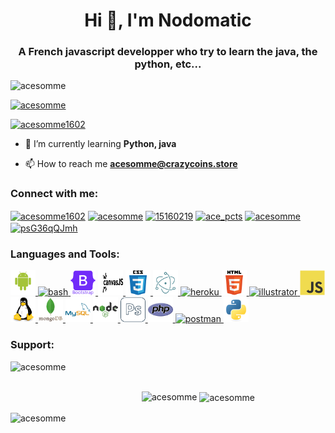 <h1 align="center">Hi 👋, I'm Nodomatic</h1>
<h3 align="center">A French javascript developper who try to learn the java, the python, etc...</h3>

<p align="left"> <img src="https://komarev.com/ghpvc/?username=acesomme&label=Profile%20views&color=0e75b6&style=flat" alt="acesomme" /> </p>

<p align="left"> <a href="https://github.com/ryo-ma/github-profile-trophy"><img src="https://github-profile-trophy.vercel.app/?username=acesomme" alt="acesomme" /></a> </p>

<p align="left"> <a href="https://twitter.com/acesomme1602" target="blank"><img src="https://img.shields.io/twitter/follow/acesomme1602?logo=twitter&style=for-the-badge" alt="acesomme1602" /></a> </p>

- 🌱 I’m currently learning **Python, java**

- 📫 How to reach me **acesomme@crazycoins.store**

<h3 align="left">Connect with me:</h3>
<p align="left">
<a href="https://twitter.com/acesomme1602" target="blank"><img align="center" src="https://cdn.jsdelivr.net/npm/simple-icons@3.0.1/icons/twitter.svg" alt="acesomme1602" height="30" width="40" /></a>
<a href="https://linkedin.com/in/acesomme" target="blank"><img align="center" src="https://cdn.jsdelivr.net/npm/simple-icons@3.0.1/icons/linkedin.svg" alt="acesomme" height="30" width="40" /></a>
<a href="https://stackoverflow.com/users/15160219" target="blank"><img align="center" src="https://cdn.jsdelivr.net/npm/simple-icons@3.0.1/icons/stackoverflow.svg" alt="15160219" height="30" width="40" /></a>
<a href="https://instagram.com/ace_pcts" target="blank"><img align="center" src="https://cdn.jsdelivr.net/npm/simple-icons@3.0.1/icons/instagram.svg" alt="ace_pcts" height="30" width="40" /></a>
<a href="https://www.youtube.com/c/acesomme" target="blank"><img align="center" src="https://cdn.jsdelivr.net/npm/simple-icons@3.0.1/icons/youtube.svg" alt="acesomme" height="30" width="40" /></a>
<a href="https://discord.gg/psG36qQJmh" target="blank"><img align="center" src="https://cdn.jsdelivr.net/npm/simple-icons@3.0.1/icons/discord.svg" alt="psG36qQJmh" height="30" width="40" /></a>
</p>

<h3 align="left">Languages and Tools:</h3>
<p align="left"> <a href="https://developer.android.com" target="_blank"> <img src="https://raw.githubusercontent.com/devicons/devicon/master/icons/android/android-original-wordmark.svg" alt="android" width="40" height="40"/> </a> <a href="https://www.gnu.org/software/bash/" target="_blank"> <img src="https://www.vectorlogo.zone/logos/gnu_bash/gnu_bash-icon.svg" alt="bash" width="40" height="40"/> </a> <a href="https://getbootstrap.com" target="_blank"> <img src="https://raw.githubusercontent.com/devicons/devicon/master/icons/bootstrap/bootstrap-plain-wordmark.svg" alt="bootstrap" width="40" height="40"/> </a> <a href="https://canvasjs.com" target="_blank"> <img src="https://raw.githubusercontent.com/Hardik0307/Hardik0307/master/assets/canvasjs-charts.svg" alt="canvasjs" width="40" height="40"/> </a> <a href="https://www.w3schools.com/css/" target="_blank"> <img src="https://raw.githubusercontent.com/devicons/devicon/master/icons/css3/css3-original-wordmark.svg" alt="css3" width="40" height="40"/> </a> <a href="https://www.electronjs.org" target="_blank"> <img src="https://raw.githubusercontent.com/devicons/devicon/master/icons/electron/electron-original.svg" alt="electron" width="40" height="40"/> </a> <a href="https://heroku.com" target="_blank"> <img src="https://www.vectorlogo.zone/logos/heroku/heroku-icon.svg" alt="heroku" width="40" height="40"/> </a> <a href="https://www.w3.org/html/" target="_blank"> <img src="https://raw.githubusercontent.com/devicons/devicon/master/icons/html5/html5-original-wordmark.svg" alt="html5" width="40" height="40"/> </a> <a href="https://www.adobe.com/in/products/illustrator.html" target="_blank"> <img src="https://www.vectorlogo.zone/logos/adobe_illustrator/adobe_illustrator-icon.svg" alt="illustrator" width="40" height="40"/> </a> <a href="https://developer.mozilla.org/en-US/docs/Web/JavaScript" target="_blank"> <img src="https://raw.githubusercontent.com/devicons/devicon/master/icons/javascript/javascript-original.svg" alt="javascript" width="40" height="40"/> </a> <a href="https://www.linux.org/" target="_blank"> <img src="https://raw.githubusercontent.com/devicons/devicon/master/icons/linux/linux-original.svg" alt="linux" width="40" height="40"/> </a> <a href="https://www.mongodb.com/" target="_blank"> <img src="https://raw.githubusercontent.com/devicons/devicon/master/icons/mongodb/mongodb-original-wordmark.svg" alt="mongodb" width="40" height="40"/> </a> <a href="https://www.mysql.com/" target="_blank"> <img src="https://raw.githubusercontent.com/devicons/devicon/master/icons/mysql/mysql-original-wordmark.svg" alt="mysql" width="40" height="40"/> </a> <a href="https://nodejs.org" target="_blank"> <img src="https://raw.githubusercontent.com/devicons/devicon/master/icons/nodejs/nodejs-original-wordmark.svg" alt="nodejs" width="40" height="40"/> </a> <a href="https://www.photoshop.com/en" target="_blank"> <img src="https://raw.githubusercontent.com/devicons/devicon/master/icons/photoshop/photoshop-line.svg" alt="photoshop" width="40" height="40"/> </a> <a href="https://www.php.net" target="_blank"> <img src="https://raw.githubusercontent.com/devicons/devicon/master/icons/php/php-original.svg" alt="php" width="40" height="40"/> </a> <a href="https://postman.com" target="_blank"> <img src="https://www.vectorlogo.zone/logos/getpostman/getpostman-icon.svg" alt="postman" width="40" height="40"/> </a> <a href="https://www.python.org" target="_blank"> <img src="https://raw.githubusercontent.com/devicons/devicon/master/icons/python/python-original.svg" alt="python" width="40" height="40"/> </a> </p>

<h3 align="left">Support:</h3>
<p><a href="https://www.buymeacoffee.com/acesomme"> <img align="left" src="https://cdn.buymeacoffee.com/buttons/v2/default-yellow.png" height="50" width="210" alt="acesomme" /></a></p><br><br>

<p><img align="left" src="https://github-readme-stats.vercel.app/api/top-langs?username=acesomme&show_icons=true&locale=en&layout=compact" alt="acesomme" /></p>

<p>&nbsp;<img align="center" src="https://github-readme-stats.vercel.app/api?username=acesomme&show_icons=true&locale=en" alt="acesomme" /></p>

<p><img align="center" src="https://github-readme-streak-stats.herokuapp.com/?user=acesomme&" alt="acesomme" /></p>
